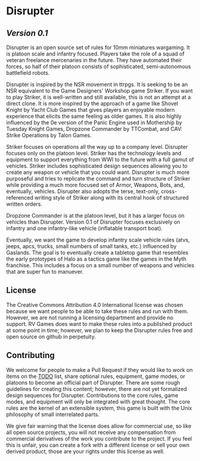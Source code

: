 # **Disrupter**
## *Version 0.1*

Disrupter is an open source set of rules for 10mm miniatures wargaming. It is platoon scale and infantry focused. Players take the role of a squad of veteran freelance mercenaries in the future. They have automated their forces, so half of their platoon consists of sophisticated, semi-autonomous battlefield robots.

Disrupter is inspired by the NSR movement in ttrpgs. It is seeking to be an NSR equivalent to the Game Designers' Workshop game Striker. If you want to play Striker, it is well-written and still available, this is not an attempt at a direct clone. It is more inspired by the approach of a game like Shovel Knight by Yacht Club Games that gives players an enjoyable modern experience that elicits the same feeling as older games. It is also highly influenced by the 0e version of the Panic Engine used in Mothership by Tuesday Knight Games, Dropzone Commander by TTCombat, and CAV: Strike Operations by Talon Games.

Striker focuses on operations all the way up to a company level. Disrupter focuses only on the platoon level. Striker has the technology levels and equipment to support everything from WWI to the future with a full gamut of vehicles. Striker includes sophisticated design sequences allowing you to create any weapon or vehicle that you could want. Disrupter is much more purposeful and tries to replicate the command and turn structure of Striker while providing a much more focused set of Armor, Weapons, Bots, and, eventually, vehicles. Disrupter also adopts the terse, text-only, cross-referenced writing style of Striker along with its central hook of structured written orders.

Dropzone Commander is at the platoon level, but it has a larger focus on vehicles than Disrupter. Version 0.1 of Disrupter focuses exclusively on infantry and one infantry-like vehicle (inflatable transport boat).

Eventually, we want the game to develop infantry scale vehicle rules (atvs, jeeps, apcs, trucks, small numbers of small tanks, etc.) influenced by Gaslands. The goal is to eventually create a tabletop game that resembles the early prototypes of Halo as a tactics game like the games in the Myth franchise. This includes a focus on a small number of weapons and vehicles that are super fun to manuever.

## **License**
The Creative Commons Attribution 4.0 International license was chosen because we want people to be able to take these rules and run with them. However, we are not running a licensing department and provide no support. RV Games does want to make these rules into a published product at some point in time; however, we plan to keep the Disrupter rules free and open source on github in perpetuity.

## **Contributing**
We welcome for people to make a Pull Request if they would like to work on items on the [TODO][todo] list, share optional rules, equipment, game modes, or platoons to become an official part of Disrupter. There are some rough guidelines for creating this content; however, there are not yet formalized design sequences for Disrupter. Contributions to the core rules, game modes, and equipment will only be integrated with great thought. The core rules are the kernel of an extensible system, this game is built with the Unix philosophy of small interrelated parts.

We give fair warning that the license does allow for commercial use, so like all open source projects, you will not receive any compensation from commercial derivatives of the work you contribute to the project. If you feel this is unfair, you can create a fork with a different license or sell your own derived product, those are your rights under this license as well.

[todo]: /TODO.md